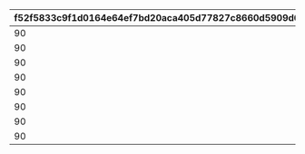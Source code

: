 |f52f5833c9f1d0164e64ef7bd20aca405d77827c8660d5909d699fa456eca80a|974c830883cc7cdd024f2da6cfa531d208bed25b211d66bacad68a40762d16b0|91974b1fc07611444ce65ac2b0ec2c7075ddc4604a834c2f505e4627f59b2804|f9ca3e57cac7c03ec3809da1d67f1fc50efc3e88673a0919d1dbd6c1c92c9429|d6dbf1038e6f6745e7e37b6079f529cc80b76e41b2b2825a03b946bf510e907a|
| --- | --- | --- | --- | --- |
|90|275000001|75000001|2024/10/15 15:00:00|750000011|
|90|275000002|75000002|2024/10/15 15:00:00|750000021|
|90|275000003|75000003|2024/10/15 15:00:00|750000031|
|90|275000004|75000004|2024/10/15 15:00:00|750000041|
|90|275000005|75000005|2024/10/15 15:00:00|750000051|
|90|275000006|75000006|2024/10/15 15:00:00|750000061|
|90|275000007|75000007|2024/10/15 15:00:00|750000071|
|90|275000008|75000008|2024/10/15 15:00:00|750000081|
